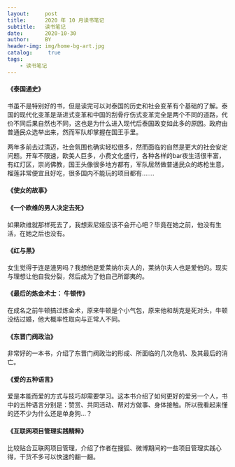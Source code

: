```yaml
---
layout:     post
title:      2020 年 10 月读书笔记
subtitle:   读书笔记
date:       2020-10-30
author:     BY
header-img: img/home-bg-art.jpg
catalog: 	 true
tags:
    - 读书笔记
---
```



#### 《泰国通史》

书虽不是特别好的书，但是读完可以对泰国的历史和社会变革有个基础的了解。泰国的现代化变革是渐进式变革和中国的刮骨疗伤式变革完全是两个不同的道路，代价不同后果自然也不同，这也是为什么进入现代后泰国政变如此多的原因。政府由普通民众选举出来，然而军队却掌握在国王手里。

两年多前去过清迈，社会氛围也确实轻松很多，然而面临的自然是更大的社会安定问题。开车不限速，欧美人巨多，小费文化盛行，各种各样的bar夜生活很丰富，有红灯区，崇尚佛教，国王头像很多地方都有，军队居然做普通民众的练枪生意，榴莲非常便宜且好吃，很多国内不能玩的项目都有…….

#### 《使女的故事》

#### 《一个欧维的男人决定去死》
如果欧维就那样死去了，我想索尼娅应该不会开心吧？毕竟在她之前，他没有生活，在她之后也没有。 


#### 《红与黑》
女生觉得于连是渣男吗？我想他是爱莱纳尔夫人的，莱纳尔夫人也是爱他的。现实与理想让他自我分裂，然后成为了他自己所鄙夷的。


#### 《最后的炼金术士： 牛顿传》
在成名之前牛顿搞过炼金术，原来牛顿是个小气包，原来他和胡克是死对头，牛顿没结过婚，他大概率性取向与正常人不同。

#### 《东晋门阀政治》
非常好的一本书，介绍了东晋门阀政治的形成、所面临的几次危机、及其最后的消亡。

#### 《爱的五种语言》
爱是本能而爱的方式与技巧却需要学习。这本书介绍了如何更好的爱另一个人，书中的五种语言分别是：赞赏、共同活动、帮对方做事、身体接触。所以我看起来懂的还不少为什么还是单身狗…？

#### 《互联网项目管理实践精粹》
比较贴合互联网项目管理，介绍了作者在搜狐、微博期间的一些项目管理实践心得，干货不多可以快速的翻一翻。

